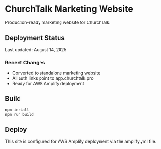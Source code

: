 # ChurchTalk Marketing Website

Production-ready marketing website for ChurchTalk.

## Deployment Status
Last updated: August 14, 2025

### Recent Changes
- Converted to standalone marketing website
- All auth links point to app.churchtalk.pro
- Ready for AWS Amplify deployment

## Build
```bash
npm install
npm run build
```

## Deploy
This site is configured for AWS Amplify deployment via the amplify.yml file.
